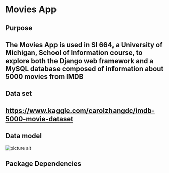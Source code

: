# Movies App #
## Purpose ##
## The Movies App is used in SI 664, a University of Michigan, School of Information course, to explore both the Django web framework and a MySQL database composed of information about 5000 movies from IMDB ##
## Data set ##
## https://www.kaggle.com/carolzhangdc/imdb-5000-movie-dataset ##
## Data model ##
![picture alt](https://github.com/hhw98/Movies/blob/master/static/img/data_model.PNG "Data Model")
## Package Dependencies ##